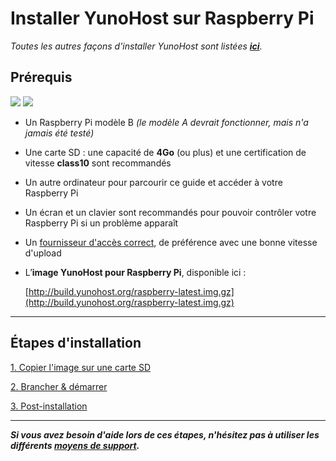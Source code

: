 # Installer YunoHost sur Raspberry Pi

*Toutes les autres façons d'installer YunoHost sont listées **[ici](/install_fr)**.*

## Prérequis

<img src="https://yunohost.org/images/raspberry-pi-model-b.jpg">
<img src="https://yunohost.org/images/sdcard.jpg">

* Un Raspberry Pi modèle B *(le modèle A devrait fonctionner, mais n'a jamais été testé)*
* Une carte SD : une capacité de **4Go** (ou plus) et une certification de vitesse **class10** sont recommandés
* Un autre ordinateur pour parcourir ce guide et accéder à votre Raspberry Pi
* Un écran et un clavier sont recommandés pour pouvoir contrôler votre Raspberry Pi si un problème apparaît
* Un [fournisseur d'accès correct](/isp_fr), de préférence avec une bonne vitesse d'upload
* L’**image YunoHost pour Raspberry Pi**, disponible ici :

    [http://build.yunohost.org/raspberry-latest.img.gz](http://build.yunohost.org/raspberry-latest.img.gz)


---

## Étapes d'installation

<a class="btn btn-lg btn-default" href="/copy_image_fr">1. Copier l'image sur une carte SD</a>

<a class="btn btn-lg btn-default" href="/plug_and_boot_fr">2. Brancher & démarrer</a>

<a class="btn btn-lg btn-default" href="/postinstall_fr">3. Post-installation</a>

---

***Si vous avez besoin d'aide lors de ces étapes, n'hésitez pas à utiliser les différents [moyens de support](/support_fr).***


